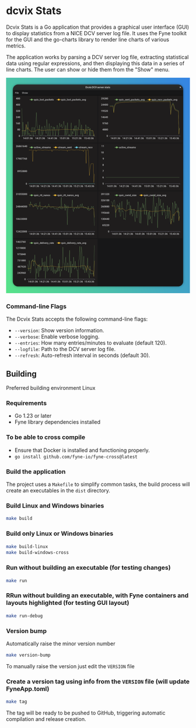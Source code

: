 dcvix Stats
===========

Dcvix Stats is a Go application that provides a graphical user interface (GUI) to display statistics from a NICE DCV server log file. It uses the Fyne toolkit for the GUI and the go-charts library to render line charts of various metrics.

The application works by parsing a DCV server log file, extracting statistical data using regular expressions, and then displaying this data in a series of line charts. The user can show or hide them from the "Show" menu.

![screenshot](assets/screenshot.png)

### Command-line Flags

The Dcvix Stats accepts the following command-line flags:

*   `--version`: Show version information.
*   `--verbose`: Enable verbose logging.
*   `--entries`: How many entries/minutes to evaluate (default 120).
*   `--logfile`: Path to the DCV server log file.
*   `--refresh`: Auto-refresh interval in seconds (default 30).


## Building

Preferred building environment Linux

### Requirements

*   Go 1.23 or later
*   Fyne library dependencies installed 

### To be able to cross compile

* Ensure that Docker is installed and functioning properly.
* `go install github.com/fyne-io/fyne-cross@latest`

### Build the application

The project uses a `Makefile` to simplify common tasks,
the build process will create an executables in the `dist` directory.

### Build Linux and Windows binaries
```bash
make build
```

### Build only Linux or Windows binaries
```bash
make build-linux
make build-windows-cross
```

### Run without building an executable (for testing changes)
```bash
make run
```

### RRun without building an executable, with Fyne containers and layouts highlighted (for testing GUI layout)
```bash
make run-debug
```

### Version bump
Automatically raise the minor version number
```bash
make version-bump
```
To manually raise the version just edit the `VERSION` file

### Create a version tag using info from the `VERSION` file (will update FyneApp.toml)
```bash
make tag
```
The tag will be ready to be pushed to GitHub, triggering automatic compilation and release creation.